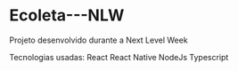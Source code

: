 # Ecoleta---NLW
Projeto desenvolvido durante a Next Level Week

Tecnologias usadas: 
  React
  React Native
  NodeJs
  Typescript
  
  
 
